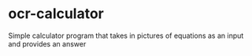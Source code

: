 # ocr-calculator
Simple calculator program that takes in pictures of equations as an input and provides an answer
